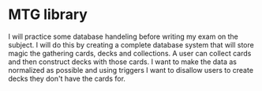# MTG library
I will practice some database handeling before writing my exam on the subject. I will do this by creating a complete database system that will store magic the gathering cards, decks and collections. A user can collect cards and then construct decks with those cards. I want to make the data as normalized as possible and using triggers I want to disallow users to create decks they don't have the cards for.
